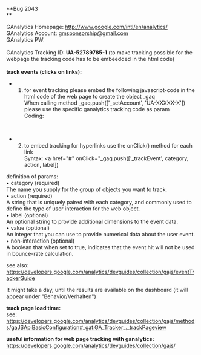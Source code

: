 **Bug 2043 <br/> **

GAnalytics Homepage: http://www.google.com/intl/en/analytics/ <br/>
GAnalytics Account: gmsponsorship@gmail.com <br/> 
GAnalytics PW: <br/>
<br/>
GAnalytics Tracking ID: **UA-52789785-1** (to make tracking possible for the webpage the tracking code has to be embeedded in the html code)<br/> 
<br/> 
**track events (clicks on links):**<br/> 
* 1. for event tracking please embed the following javascript-code in the html code of the web page to create the object _gaq <br/>
When calling method _gaq.push(['_setAccount', 'UA-XXXXX-X'])  please use the specific ganalytics tracking code as param<br/>
Coding:<br/>
<script type="text/javascript">
  var _gaq = _gaq || [];
  _gaq.push(['_setAccount', 'UA-XXXXX-X']);
  _gaq.push(['_trackPageview']);
  (function() {
  var ga = document.createElement('script'); ga.type = 'text/javascript'; ga.async = true;
  ga.src = ('https:' == document.location.protocol ? 'https://ssl' : 'http://www') + '.google-analytics.com/ga.js';              
  var s = document.getElementsByTagName('script')[0]; s.parentNode.insertBefore(ga, s);
</script><br/>
* 2. to embed tracking for hyperlinks use the onClick() method for each link <br/> 
Syntax: <a href="#" onClick="_gaq.push(['_trackEvent', category, action, label]) <br/> 

definition of params:<br/>
•	category (required)<br/>
The name you supply for the group of objects you want to track.<br/>
•	action (required)<br/>
A string that is uniquely paired with each category, and commonly used to define the type of user interaction for the web object.<br/>
•	label (optional)<br/>
An optional string to provide additional dimensions to the event data.<br/>
•	value (optional)<br/>
An integer that you can use to provide numerical data about the user event.<br/>
•	non-interaction (optional)<br/>
A boolean that when set to true, indicates that the event hit will not be used in bounce-rate calculation.<br/>

see also: https://developers.google.com/analytics/devguides/collection/gajs/eventTrackerGuide <br/>

It might take a day, until the results are available on the dashboard (it will appear under "Behavior/Verhalten")<br/>

**track page load time:**<br/> 
see: https://developers.google.com/analytics/devguides/collection/gajs/methods/gaJSApiBasicConfiguration#_gat.GA_Tracker_._trackPageview 

**useful information for web page tracking with ganalytics:** <br/>
https://developers.google.com/analytics/devguides/collection/gajs/